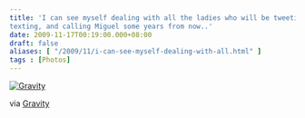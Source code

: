 ```yaml
---
title: 'I can see myself dealing with all the ladies who will be tweeting,
texting, and calling Miguel some years from now..'
date: 2009-11-17T00:19:00.000+08:00
draft: false
aliases: [ "/2009/11/i-can-see-myself-dealing-with-all.html" ]
tags : [Photos]
---
```


  
[![Gravity](http://jon.doblados.net/wp-content/uploads/2009/11/Gravity4.jpg.scaled10004-300x225.jpg)](http://jon.doblados.net/wp-content/uploads/2009/11/Gravity4.jpg.scaled10004.jpg)  

  

  

via [Gravity](http://mobileways.de/gravity)